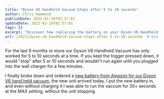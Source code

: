 ```yaml
---
title: "Dyson V6 Handheld Vacuum Stops after 5 to 10 seconds"
author: Chris Hammond
publishDate: 2022-01-18T02:57:01
updateDate: 2022-01-18T02:57:01
tags: []
excerpt: "Discover how replacing the battery on your Dyson V6 Handheld Vacuum can bring it back to life and extend its runtime for efficient cleaning sessions."
url: /2022/dyson-v6-handheld-vacuum-stops-after-5-to-10-seconds  # Use the generated URL with year
---
```

<p>For the last 6 months or more our Dyson V6 Handheld Vacuum has only worked for 5 to 10 seconds at a time. If you kept the trigger pressed down, it would &quot;stop&quot; after 5 or 10 seconds and wouldn&#39;t run again until you plugged into the wall charger for a few minutes.</p>  <p>I finally broke down and ordered a <a href="https://amzn.to/3ryFvgS">new battery from Amazon for our Dyson V6 hand held vacuum</a>, the new unit arrived today. I put the new battery in, and even without charging it I was able to run the vaccum for 30+ seconds at the MAX setting, without the unit stopping.&nbsp;</p>  <p>&nbsp;</p> 

